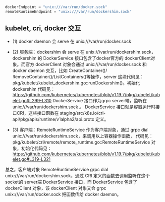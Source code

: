 



```go

dockerEndpoint = "unix:///var/run/docker.sock"
remoteRuntimeEndpoint = "unix:///var/run/dockershim.sock"

```



## kubelet, cri, docker 交互
* (1) docker daemon 会 serve 在 unix:///var/run/docker.sock
  
* (2) 服务端：dockershim 会 serve 在 unix:///var/run/dockershim.sock，dockershim 的 DockerService 接口包含了docker官方的
  dockerClient对象。而官方 dockerClient 对象会通过 unix:///var/run/docker.sock 和 docker daemon 交互，比如 CreateContainer()/
  RemoveContainer()/ListContainers()等操作，server 这块代码见：pkg/kubelet/kubelet_dockershim.go::runDockershim()。初始化dockershim
  代码见：https://github.com/kubernetes/kubernetes/blob/v1.19.7/pkg/kubelet/kubelet.go#L299-L310
  DockerService 接口作为grpc server端，监听在 unix:///var/run/dockershim.sock 。
  DockerService 接口就是容器运行时接口CRI，这些接口函数在 staging/src/k8s.io/cri-api/pkg/apis/runtime/v1alpha2/api.proto 定义。

* (3) 客户端：RemoteRuntimeService 作为客户端对象，通过 grpc dial unix:///var/run/dockershim.sock，来调用以上容器操作函数，
  代码见：pkg/kubelet/cri/remote/remote_runtime.go::RemoteRuntimeService 对象，初始化代码见：
  https://github.com/kubernetes/kubernetes/blob/v1.19.7/pkg/kubelet/kubelet.go#L319-L321

总之，客户端对象 RemoteRuntimeService grpc dial unix:///var/run/dockershim.sock，通过 CRI 定义的函数去调用监听在这个socket的
server端 DockerService 接口，而 DockerService 包含了 dockerClient 对象，该 dockerClient 对象又会 grpc unix:///var/run/docker.sock
把函数传给 docker daemon。


